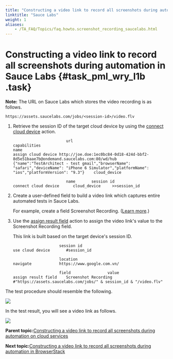 ```yaml
--- 
title: "Constructing a video link to record all screenshots during automation in Sauce Labs"
linktitle: "Sauce Labs"
weight: 1
aliases: 
    - /TA_FAQ/Topics/faq.howto.screenshot_recording_saucelabs.html
---
```

# Constructing a video link to record all screenshots during automation in Sauce Labs {#task_pml_wry_l1b .task}

**Note:** The URL on Sauce Labs which stores the video recording is as follows.

```
https://assets.saucelabs.com/jobs/<session-id>/video.flv
```

1.  Retrieve the session ID of the target cloud device by using the [connect cloud device](../../TA_Automation/Topics/bia_connect_cloud_device.html) action.

    ```
    	                   url	                                                                              capabilities                                                                                                                                       name 
    assign cloud device	http://joe.doe:1ec0bc84-0d18-424d-bbf2-8d5e51baae7b@ondemand.saucelabs.com:80/wd/hub    {"name":"TestArchitect - test gmail","browserName": "safari","deviceName": "iPhone 6 Simulator","platformName": "ios","platformVersion": "9.3"}    cloud_device
    		
    	                   name	      session id
    connect cloud device      cloud_device     >>session_id
    ```

2.  Create a user-defined field to build a video link which captures entire automated tests in Sauce Labs.

    For example, create a field Screenshot Recording. \([Learn more](../../TA_Administration/Topics/User_defined_fields_create.html).\)

3.  Use the [assign result field](../../TA_Automation/Topics/bia_assign_result_field.html) action to assign the video link's value to the Screenshot Recording field.

    This link is built based on the target device's session ID.

    ```
    	                session id		
    use cloud device       #session_id		
    					
    	                location	
    navigate	        https://www.google.com.vn/		
    			
    	                field	             value	
    assign result field    Screenshot Recording     #"https://assets.saucelabs.com/jobs/" & session_id & "/video.flv"	
    ```


The test procedure should resemble the following.

![](../Images/bia_assign_cloud_device_saucelabs_2_pgn.png)

In the test result, you will see a video link as follows.

![](../Images/Saucelabs_video_link.png)

**Parent topic:**[Constructing a video link to record all screenshots during automation on cloud services](../../TA_FAQ/Topics/faq.howto.screenshot_recording_mobile_cloud.html)

**Next topic:**[Constructing a video link to record all screenshots during automation in BrowserStack](../../TA_FAQ/Topics/faq.howto.screenshot_recording_browserstack.html)


